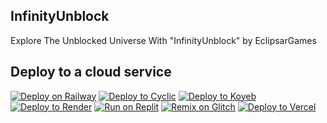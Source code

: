 ## InfinityUnblock
Explore The Unblocked Universe With "InfinityUnblock" by EclipsarGames
## Deploy to a cloud service
[![Deploy on Railway](https://binbashbanana.github.io/deploy-buttons/buttons/remade/railway.svg)](https://railway.app/new/template?template=https://github.com/EclipsarGames/InfinityUnblock)
[![Deploy to Cyclic](https://binbashbanana.github.io/deploy-buttons/buttons/remade/cyclic.svg)](https://app.cyclic.sh/api/app/deploy/EclipsarGames/InfinityUnblock)
[![Deploy to Koyeb](https://binbashbanana.github.io/deploy-buttons/buttons/remade/koyeb.svg)](https://app.koyeb.com/deploy?type=git&repository=github.com/EclipsarGames/InfinityUnblock&branch=main&name=InfinityUnblock)
[![Deploy to Render](https://binbashbanana.github.io/deploy-buttons/buttons/remade/render.svg)](https://render.com/deploy?repo=https://github.com/EclipsarGames/InfinityUnblock)
[![Run on Replit](https://binbashbanana.github.io/deploy-buttons/buttons/remade/replit.svg)](https://replit.com/github/EclipsarGames/InfinityUnblock)
[![Remix on Glitch](https://binbashbanana.github.io/deploy-buttons/buttons/remade/glitch.svg)](https://glitch.com/edit/#!/import/github/EclipsarGames/InfinityUnblock)
[![Deploy to Vercel](https://binbashbanana.github.io/deploy-buttons/buttons/remade/vercel.svg)](https://vercel.com/new/clone?repository-url=https://github.com/EclipsarGames/InfinityUnblock)
